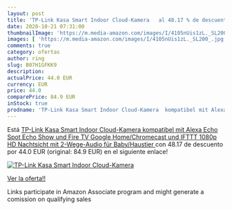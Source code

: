 ```yaml
---
layout: post
title: 'TP-Link Kasa Smart Indoor Cloud-Kamera   al 48.17 % de descuento'
date: 2020-10-21 07:31:00
thumbnailImage: 'https://m.media-amazon.com/images/I/4105nUis1zL._SL200_.jpg'
images: [ 'https://m.media-amazon.com/images/I/4105nUis1zL._SL200_.jpg' ]
comments: true
category: ofertas
author: ring
slug: B07H1GFKK9
description:
actualPrice: 44.0 EUR
currency: EUR
price: 44.0
comparePrice: 84.9 EUR
inStock: true
prodname: 'TP-Link Kasa Smart Indoor Cloud-Kamera  kompatibel mit Alexa  Echo Spot  Echo Show und Fire TV  Google Home/Chromecast und IFTTT  1080p HD  Nachtsicht mit 2-Wege-Audio für Baby/Haustier '
---
```


Está [TP-Link Kasa Smart Indoor Cloud-Kamera  kompatibel mit Alexa  Echo Spot  Echo Show und Fire TV  Google Home/Chromecast und IFTTT  1080p HD  Nachtsicht mit 2-Wege-Audio für Baby/Haustier ](https://www.amazon.de/dp/B07H1GFKK9/?tag=tolees0ca-21) con 48.17 de descuento por 44.0 EUR (original: 84.9 EUR) en el siguiente enlace!

[![TP-Link Kasa Smart Indoor Cloud-Kamera  ](https://m.media-amazon.com/images/I/4105nUis1zL._SL200_.jpg)](https://www.amazon.de/dp/B07H1GFKK9/?tag=tolees0ca-21)

[Ver la oferta!!](https://www.amazon.de/dp/B07H1GFKK9/?tag=tolees0ca-21)

Links participate in Amazon Associate program and might generate a comission on qualifying sales


